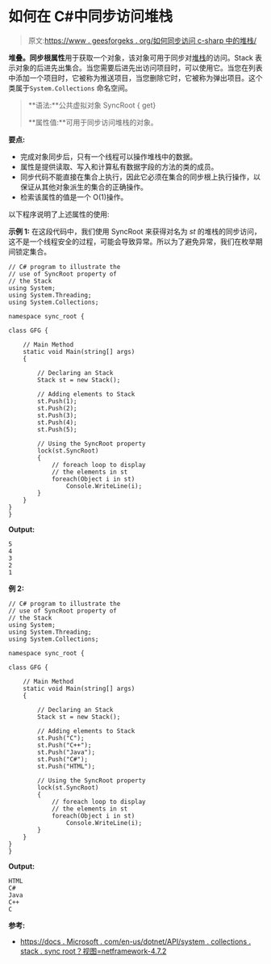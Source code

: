 # 如何在 C#中同步访问堆栈

> 原文:[https://www . geesforgeks . org/如何同步访问 c-sharp 中的堆栈/](https://www.geeksforgeeks.org/how-to-get-synchronize-access-to-the-stack-in-c-sharp/)

**堆叠。同步根属性**用于获取一个对象，该对象可用于同步对[堆栈](https://www.geeksforgeeks.org/c-sharp-stack-class/)的访问。Stack 表示对象的后进先出集合。当您需要后进先出访问项目时，可以使用它。当您在列表中添加一个项目时，它被称为推送项目，当您删除它时，它被称为弹出项目。这个类属于`System.Collections` 命名空间。

> **语法:**公共虚拟对象 SyncRoot { get}
> 
> **属性值:**可用于同步访问堆栈的对象。

**要点:**

*   完成对象同步后，只有一个线程可以操作堆栈中的数据。
*   属性是提供读取、写入和计算私有数据字段的方法的类的成员。
*   同步代码不能直接在集合上执行，因此它必须在集合的同步根上执行操作，以保证从其他对象派生的集合的正确操作。
*   检索该属性的值是一个 O(1)操作。

以下程序说明了上述属性的使用:

**示例 1:** 在这段代码中，我们使用 SyncRoot 来获得对名为 *st* 的堆栈的同步访问，这不是一个线程安全的过程，可能会导致异常。所以为了避免异常，我们在枚举期间锁定集合。

```
// C# program to illustrate the
// use of SyncRoot property of
// the Stack
using System;
using System.Threading;
using System.Collections;

namespace sync_root {

class GFG {

    // Main Method
    static void Main(string[] args)
    {

        // Declaring an Stack
        Stack st = new Stack();

        // Adding elements to Stack
        st.Push(1);
        st.Push(2);
        st.Push(3);
        st.Push(4);
        st.Push(5);

        // Using the SyncRoot property
        lock(st.SyncRoot)
        {
            // foreach loop to display
            // the elements in st
            foreach(Object i in st)
                Console.WriteLine(i);
        }
    }
}
}
```

**Output:**

```
5
4
3
2
1

```

**例 2:**

```
// C# program to illustrate the
// use of SyncRoot property of
// the Stack
using System;
using System.Threading;
using System.Collections;

namespace sync_root {

class GFG {

    // Main Method
    static void Main(string[] args)
    {

        // Declaring an Stack
        Stack st = new Stack();

        // Adding elements to Stack
        st.Push("C");
        st.Push("C++");
        st.Push("Java");
        st.Push("C#");
        st.Push("HTML");

        // Using the SyncRoot property
        lock(st.SyncRoot)
        {
            // foreach loop to display
            // the elements in st
            foreach(Object i in st)
                Console.WriteLine(i);
        }
    }
}
}
```

**Output:**

```
HTML
C#
Java
C++
C

```

**参考:**

*   [https://docs . Microsoft . com/en-us/dotnet/API/system . collections . stack . sync root？视图=netframework-4.7.2](https://docs.microsoft.com/en-us/dotnet/api/system.collections.stack.syncroot?view=netframework-4.7.2)